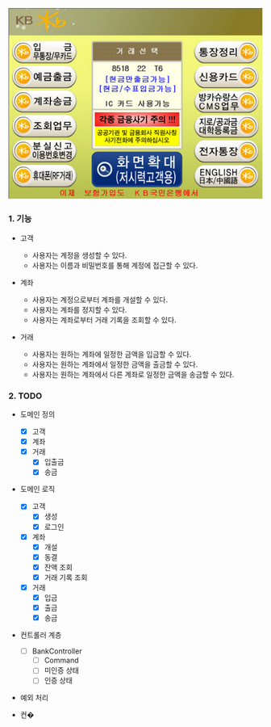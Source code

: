 ![img.png](atm_ui.png)

### 1. 기능
- 고객    
  - 사용자는 계정을 생성할 수 있다.
  - 사용자는 이름과 비밀번호를 통해 계정에 접근할 수 있다.

- 계좌
  - 사용자는 계정으로부터 계좌를 개설할 수 있다.
  - 사용자는 계좌를 정지할 수 있다.
  - 사용자는 계좌로부터 거래 기록을 조회할 수 있다.

- 거래
  - 사용자는 원하는 계좌에 일정한 금액을 입금할 수 있다.
  - 사용자는 원하는 계좌에서 일정한 금액을 출금할 수 있다.
  - 사용자는 원하는 계좌에서 다른 계좌로 일정한 금액을 송금할 수 있다.

### 2. TODO
- 도메인 정의
  - [x] 고객
  - [x] 계좌
  - [x] 거래
    - [x] 입출금
    - [x] 송금

- 도메인 로직
  - [x] 고객
    - [x] 생성
    - [x] 로그인

  - [x] 계좌
    - [x] 개설
    - [x] 동결
    - [x] 잔액 조회
    - [x] 거래 기록 조회

  - [x] 거래
    - [x] 입금
    - [x] 출금
    - [x] 송금

- 컨트롤러 계층
  - [ ] BankController
    - [ ] Command
    - [ ] 미인증 상태
    - [ ] 인증 상태

- 예외 처리

- 컨�